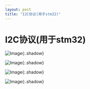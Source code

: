 ```yaml
---
layout: post
title: "I2C协议(用于stm32)"
---
```


# I2C协议(用于stm32)

![Image](https://xusenfeng.github.io/myimages/20.jpg){:.shadow}

![Image](https://xusenfeng.github.io/myimages/21.jpg){:.shadow}

![Image](https://xusenfeng.github.io/myimages/22.jpg){:.shadow}

![Image](https://xusenfeng.github.io/myimages/23.jpg){:.shadow}